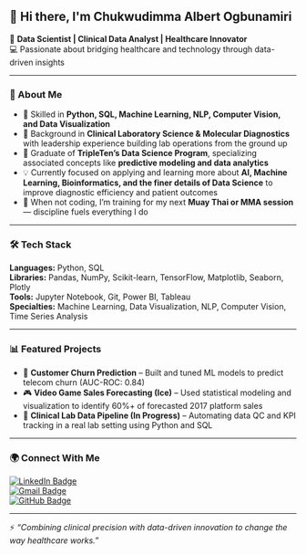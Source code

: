 ## 👋 Hi there, I'm Chukwudimma Albert Ogbunamiri  

🎯 **Data Scientist | Clinical Data Analyst | Healthcare Innovator**  
💻 Passionate about bridging healthcare and technology through data-driven insights  

---

### 🔬 About Me  
- 🧠 Skilled in **Python, SQL, Machine Learning, NLP, Computer Vision, and Data Visualization**  
- 🧬 Background in **Clinical Laboratory Science & Molecular Diagnostics** with leadership experience building lab operations from the ground up  
- 🚀 Graduate of **TripleTen’s Data Science Program**, specializing associated concepts like **predictive modeling and data analytics**  
- 💡 Currently focused on applying and learning more about **AI, Machine Learning, Bioinformatics, and the finer details of Data Science** to improve diagnostic efficiency and patient outcomes  
- 💪 When not coding, I’m training for my next **Muay Thai or MMA session** — discipline fuels everything I do  

---

### 🛠️ Tech Stack  
**Languages:** Python, SQL  
**Libraries:** Pandas, NumPy, Scikit-learn, TensorFlow, Matplotlib, Seaborn, Plotly  
**Tools:** Jupyter Notebook, Git, Power BI, Tableau  
**Specialties:** Machine Learning, Data Visualization, NLP, Computer Vision, Time Series Analysis  

---

### 📊 Featured Projects  
- 🧩 **Customer Churn Prediction** – Built and tuned ML models to predict telecom churn (AUC-ROC: 0.84)  
- 🎮 **Video Game Sales Forecasting (Ice)** – Used statistical modeling and visualization to identify 60%+ of forecasted 2017 platform sales  
- 🧫 **Clinical Lab Data Pipeline (In Progress)** – Automating data QC and KPI tracking in a real lab setting using Python and SQL  

---

### 🌍 Connect With Me  

[![LinkedIn Badge](https://img.shields.io/badge/LinkedIn-Chukwudimma_Albert_Ogbunamiri-blue?logo=linkedin&logoColor=white&style=flat)](https://www.linkedin.com/in/chukwudimma-ogbunamiri)  
[![Gmail Badge](https://img.shields.io/badge/Email-chukwudimma.ogbunamiri%40gmail.com-red?logo=gmail&logoColor=white&style=flat)](mailto:chukwudimma.ogbunamiri@gmail.com)  
[![GitHub Badge](https://img.shields.io/badge/GitHub-cogbunamiri-black?logo=github&logoColor=white&style=flat)](https://github.com/cogbunamiri)  

---

⚡ *“Combining clinical precision with data-driven innovation to change the way healthcare works.”*  
